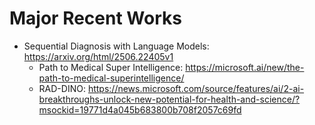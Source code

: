 # Major Recent Works

- Sequential Diagnosis with Language Models: https://arxiv.org/html/2506.22405v1
  - Path to Medical Super Intelligence: https://microsoft.ai/new/the-path-to-medical-superintelligence/
  - RAD-DINO: https://news.microsoft.com/source/features/ai/2-ai-breakthroughs-unlock-new-potential-for-health-and-science/?msockid=19771d4a045b683800b708f2057c69fd
